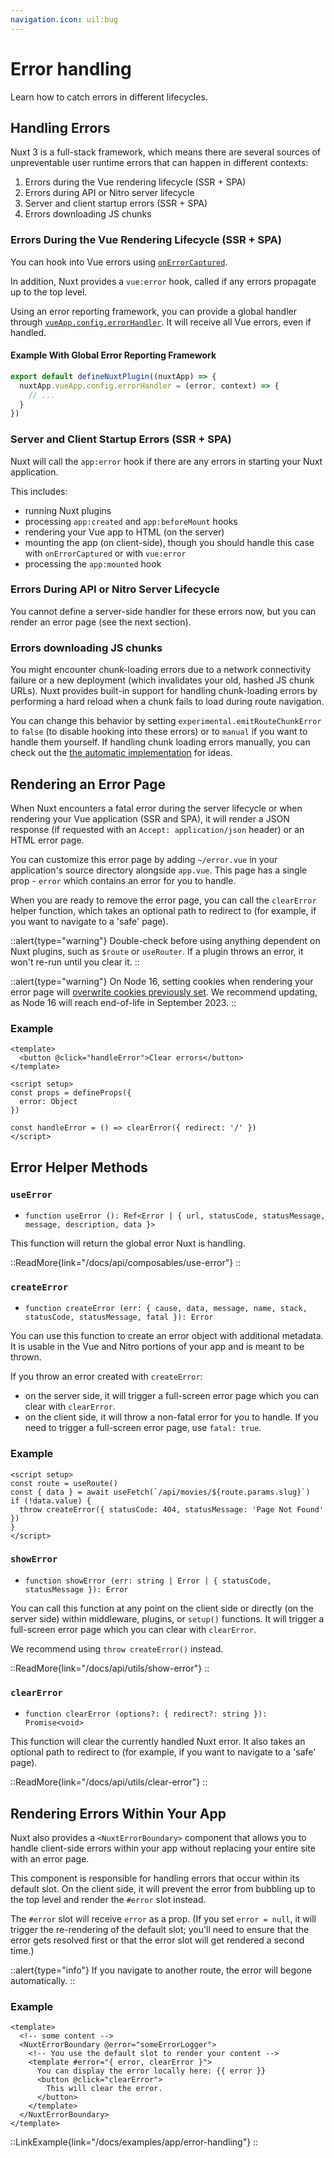 ```yaml
---
navigation.icon: uil:bug
---
```


# Error handling

Learn how to catch errors in different lifecycles.

## Handling Errors

Nuxt 3 is a full-stack framework, which means there are several sources of unpreventable user runtime errors that can happen in different contexts:

1. Errors during the Vue rendering lifecycle (SSR + SPA)
1. Errors during API or Nitro server lifecycle
1. Server and client startup errors (SSR + SPA)
1. Errors downloading JS chunks

### Errors During the Vue Rendering Lifecycle (SSR + SPA)

You can hook into Vue errors using [`onErrorCaptured`](https://vuejs.org/api/composition-api-lifecycle.html#onerrorcaptured).

In addition, Nuxt provides a `vue:error` hook, called if any errors propagate up to the top level.

Using an error reporting framework, you can provide a global handler through [`vueApp.config.errorHandler`](https://vuejs.org/api/application.html#app-config-errorhandler). It will receive all Vue errors, even if handled.

#### Example With Global Error Reporting Framework

```js
export default defineNuxtPlugin((nuxtApp) => {
  nuxtApp.vueApp.config.errorHandler = (error, context) => {
    // ...
  }
})
```

### Server and Client Startup Errors (SSR + SPA)

Nuxt will call the `app:error` hook if there are any errors in starting your Nuxt application.

This includes:

* running Nuxt plugins
* processing `app:created` and `app:beforeMount` hooks
* rendering your Vue app to HTML (on the server)
* mounting the app (on client-side), though you should handle this case with `onErrorCaptured` or with `vue:error`
* processing the `app:mounted` hook

### Errors During API or Nitro Server Lifecycle

You cannot define a server-side handler for these errors now, but you can render an error page (see the next section).

### Errors downloading JS chunks

You might encounter chunk-loading errors due to a network connectivity failure or a new deployment (which invalidates your old, hashed JS chunk URLs). Nuxt provides built-in support for handling chunk-loading errors by performing a hard reload when a chunk fails to load during route navigation.

You can change this behavior by setting `experimental.emitRouteChunkError` to `false` (to disable hooking into these errors) or to `manual` if you want to handle them yourself. If handling chunk loading errors manually, you can check out the [the automatic implementation](https://github.com/nuxt/nuxt/blob/main/packages/nuxt/src/app/plugins/chunk-reload.client.ts) for ideas.

## Rendering an Error Page

When Nuxt encounters a fatal error during the server lifecycle or when rendering your Vue application (SSR and SPA), it will render a JSON response (if requested with an `Accept: application/json` header) or an HTML error page.

You can customize this error page by adding `~/error.vue` in your application's source directory alongside `app.vue`. This page has a single prop - `error` which contains an error for you to handle.

When you are ready to remove the error page, you can call the `clearError` helper function, which takes an optional path to redirect to (for example, if you want to navigate to a 'safe' page).

::alert{type="warning"}
Double-check before using anything dependent on Nuxt plugins, such as `$route` or `useRouter`. If a plugin throws an error, it won't re-run until you clear it.
::

::alert{type="warning"}
On Node 16, setting cookies when rendering your error page will [overwrite cookies previously set](https://github.com/nuxt/nuxt/pull/20585). We recommend updating, as Node 16 will reach end-of-life in September 2023.
::

### Example

```vue [error.vue]
<template>
  <button @click="handleError">Clear errors</button>
</template>

<script setup>
const props = defineProps({
  error: Object
})

const handleError = () => clearError({ redirect: '/' })
</script>
```

## Error Helper Methods

### `useError`

* `function useError (): Ref<Error | { url, statusCode, statusMessage, message, description, data }>`

This function will return the global error Nuxt is handling.

::ReadMore{link="/docs/api/composables/use-error"}
::

### `createError`

* `function createError (err: { cause, data, message, name, stack, statusCode, statusMessage, fatal }): Error`

You can use this function to create an error object with additional metadata. It is usable in the Vue and Nitro portions of your app and is meant to be thrown.

If you throw an error created with `createError`:

* on the server side, it will trigger a full-screen error page which you can clear with `clearError`.
* on the client side, it will throw a non-fatal error for you to handle. If you need to trigger a full-screen error page, use `fatal: true`.

### Example

```vue [pages/movies/[slug].vue]
<script setup>
const route = useRoute()
const { data } = await useFetch(`/api/movies/${route.params.slug}`)
if (!data.value) {
  throw createError({ statusCode: 404, statusMessage: 'Page Not Found' })
}
</script>
```

### `showError`

* `function showError (err: string | Error | { statusCode, statusMessage }): Error`

You can call this function at any point on the client side or directly (on the server side) within middleware, plugins, or `setup()` functions. It will trigger a full-screen error page which you can clear with `clearError`.

We recommend using `throw createError()` instead.

::ReadMore{link="/docs/api/utils/show-error"}
::

### `clearError`

* `function clearError (options?: { redirect?: string }): Promise<void>`

This function will clear the currently handled Nuxt error. It also takes an optional path to redirect to (for example, if you want to navigate to a 'safe' page).

::ReadMore{link="/docs/api/utils/clear-error"}
::

## Rendering Errors Within Your App

Nuxt also provides a `<NuxtErrorBoundary>` component that allows you to handle client-side errors within your app without replacing your entire site with an error page.

This component is responsible for handling errors that occur within its default slot. On the client side, it will prevent the error from bubbling up to the top level and render the `#error` slot instead.

The `#error` slot will receive `error` as a prop. (If you set `error = null`, it will trigger the re-rendering of the default slot; you'll need to ensure that the error gets resolved first or that the error slot will get rendered a second time.)

::alert{type="info"}
If you navigate to another route, the error will begone automatically.
::

### Example

```vue [pages/index.vue]
<template>
  <!-- some content -->
  <NuxtErrorBoundary @error="someErrorLogger">
    <!-- You use the default slot to render your content -->
    <template #error="{ error, clearError }">
      You can display the error locally here: {{ error }}
      <button @click="clearError">
        This will clear the error.
      </button>
    </template>
  </NuxtErrorBoundary>
</template>
```

::LinkExample{link="/docs/examples/app/error-handling"}
::
